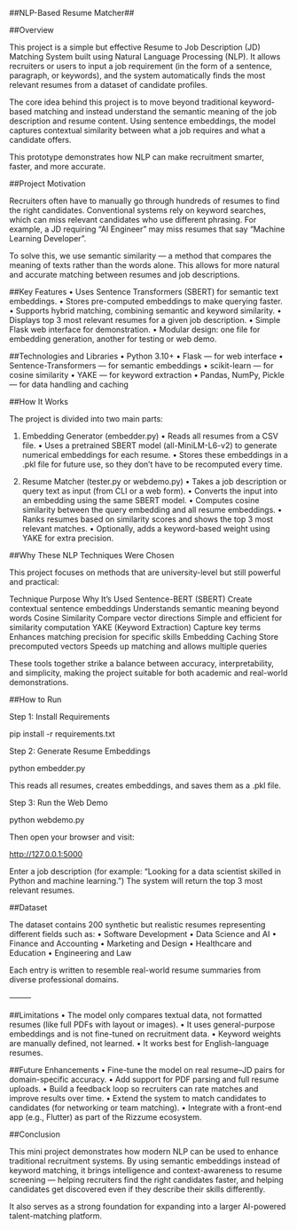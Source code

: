 ##NLP-Based Resume Matcher##

##Overview

This project is a simple but effective Resume to Job Description (JD) Matching System built using Natural Language Processing (NLP).
It allows recruiters or users to input a job requirement (in the form of a sentence, paragraph, or keywords), and the system automatically finds the most relevant resumes from a dataset of candidate profiles.

The core idea behind this project is to move beyond traditional keyword-based matching and instead understand the semantic meaning of the job description and resume content. Using sentence embeddings, the model captures contextual similarity between what a job requires and what a candidate offers.

This prototype demonstrates how NLP can make recruitment smarter, faster, and more accurate.


##Project Motivation

Recruiters often have to manually go through hundreds of resumes to find the right candidates.
Conventional systems rely on keyword searches, which can miss relevant candidates who use different phrasing.
For example, a JD requiring “AI Engineer” may miss resumes that say “Machine Learning Developer”.

To solve this, we use semantic similarity — a method that compares the meaning of texts rather than the words alone. This allows for more natural and accurate matching between resumes and job descriptions.


##Key Features
	•	Uses Sentence Transformers (SBERT) for semantic text embeddings.
	•	Stores pre-computed embeddings to make querying faster.
	•	Supports hybrid matching, combining semantic and keyword similarity.
	•	Displays top 3 most relevant resumes for a given job description.
	•	Simple Flask web interface for demonstration.
	•	Modular design: one file for embedding generation, another for testing or web demo.


##Technologies and Libraries
	•	Python 3.10+
	•	Flask — for web interface
	•	Sentence-Transformers — for semantic embeddings
	•	scikit-learn — for cosine similarity
	•	YAKE — for keyword extraction
	•	Pandas, NumPy, Pickle — for data handling and caching

##How It Works

The project is divided into two main parts:

1. Embedding Generator (embedder.py)
	•	Reads all resumes from a CSV file.
	•	Uses a pretrained SBERT model (all-MiniLM-L6-v2) to generate numerical embeddings for each resume.
	•	Stores these embeddings in a .pkl file for future use, so they don’t have to be recomputed every time.

2. Resume Matcher (tester.py or webdemo.py)
	•	Takes a job description or query text as input (from CLI or a web form).
	•	Converts the input into an embedding using the same SBERT model.
	•	Computes cosine similarity between the query embedding and all resume embeddings.
	•	Ranks resumes based on similarity scores and shows the top 3 most relevant matches.
	•	Optionally, adds a keyword-based weight using YAKE for extra precision.


##Why These NLP Techniques Were Chosen

This project focuses on methods that are university-level but still powerful and practical:

Technique	Purpose	Why It’s Used
Sentence-BERT (SBERT)	Create contextual sentence embeddings	Understands semantic meaning beyond words
Cosine Similarity	Compare vector directions	Simple and efficient for similarity computation
YAKE (Keyword Extraction)	Capture key terms	Enhances matching precision for specific skills
Embedding Caching	Store precomputed vectors	Speeds up matching and allows multiple queries

These tools together strike a balance between accuracy, interpretability, and simplicity, making the project suitable for both academic and real-world demonstrations.



##How to Run

Step 1: Install Requirements

pip install -r requirements.txt

Step 2: Generate Resume Embeddings

python embedder.py

This reads all resumes, creates embeddings, and saves them as a .pkl file.

Step 3: Run the Web Demo

python webdemo.py

Then open your browser and visit:

http://127.0.0.1:5000

Enter a job description (for example:
“Looking for a data scientist skilled in Python and machine learning.”)
The system will return the top 3 most relevant resumes.

##Dataset

The dataset contains 200 synthetic but realistic resumes representing different fields such as:
	•	Software Development
	•	Data Science and AI
	•	Finance and Accounting
	•	Marketing and Design
	•	Healthcare and Education
	•	Engineering and Law

Each entry is written to resemble real-world resume summaries from diverse professional domains.

⸻

##Limitations
	•	The model only compares textual data, not formatted resumes (like full PDFs with layout or images).
	•	It uses general-purpose embeddings and is not fine-tuned on recruitment data.
	•	Keyword weights are manually defined, not learned.
	•	It works best for English-language resumes.



##Future Enhancements
	•	Fine-tune the model on real resume–JD pairs for domain-specific accuracy.
	•	Add support for PDF parsing and full resume uploads.
	•	Build a feedback loop so recruiters can rate matches and improve results over time.
	•	Extend the system to match candidates to candidates (for networking or team matching).
	•	Integrate with a front-end app (e.g., Flutter) as part of the Rizzume ecosystem.



##Conclusion

This mini project demonstrates how modern NLP can be used to enhance traditional recruitment systems.
By using semantic embeddings instead of keyword matching, it brings intelligence and context-awareness to resume screening — helping recruiters find the right candidates faster, and helping candidates get discovered even if they describe their skills differently.

It also serves as a strong foundation for expanding into a larger AI-powered talent-matching platform.


